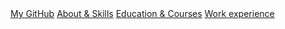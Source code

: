 <html>
    <head>
        <meta charset="UTF-8">
    </head>
    <body>
        <a href="https://github.com/LozhkinIurii">My GitHub</a>
        <a href="./about.html">About & Skills</a>
        <a href="./education.html">Education & Courses</a>
        <a href="./workexperience.html">Work experience</a>
    </body>
</html>
